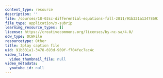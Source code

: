 ```yaml
---
content_type: resource
description: ''
file: /courses/18-03sc-differential-equations-fall-2011/91b331a13478693d909ff704fec7ac4c_vP-oRQqmeg4.srt
file_type: application/x-subrip
learning_resource_types: []
license: https://creativecommons.org/licenses/by-nc-sa/4.0/
ocw_type: OCWFile
resourcetype: Other
title: 3play caption file
uid: 91b331a1-3478-693d-909f-f704fec7ac4c
video_files:
  video_thumbnail_file: null
video_metadata:
  youtube_id: null
---
```


